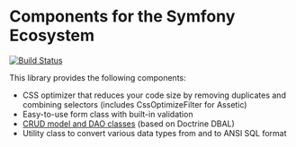 Components for the Symfony Ecosystem
====================================

[![Build Status](https://travis-ci.org/lastzero/sympathy.png?branch=master)](https://travis-ci.org/lastzero/sympathy)

This library provides the following components:
* CSS optimizer that reduces your code size by removing duplicates and combining selectors (includes CssOptimizeFilter for Assetic)
* Easy-to-use form class with built-in validation
* [CRUD model and DAO classes](https://github.com/lastzero/sympathy/blob/master/src/Sympathy/Db/README.md) (based on Doctrine DBAL)
* Utility class to convert various data types from and to ANSI SQL format
